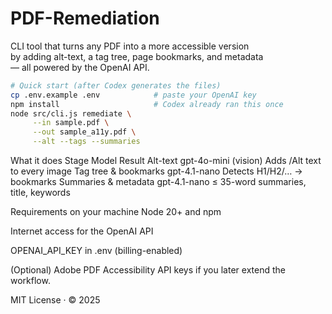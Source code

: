 # PDF-Remediation

CLI tool that turns any PDF into a more accessible version  
by adding alt-text, a tag tree, page bookmarks, and metadata  
— all powered by the OpenAI API.

```bash
# Quick start (after Codex generates the files)
cp .env.example .env            # paste your OpenAI key
npm install                     # Codex already ran this once
node src/cli.js remediate \
     --in sample.pdf \
     --out sample_a11y.pdf \
     --alt --tags --summaries
```

What it does
Stage	Model	Result
Alt-text	gpt-4o-mini (vision)	Adds /Alt text to every image
Tag tree & bookmarks	gpt-4.1-nano	Detects H1/H2/… → bookmarks
Summaries & metadata	gpt-4.1-nano	≤ 35-word summaries, title, keywords

Requirements on your machine
Node 20+ and npm

Internet access for the OpenAI API

OPENAI_API_KEY in .env (billing-enabled)

(Optional) Adobe PDF Accessibility API keys if you later extend the workflow.

MIT License · © 2025
